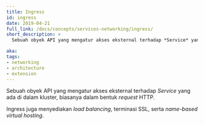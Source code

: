 ```yaml
---
title: Ingress
id: ingress
date: 2019-04-21
full_link: /docs/concepts/services-networking/ingress/
short_description: >
  Sebuah obyek API yang mengatur akses eksternal terhadap *Service* yang ada di dalam kluster, biasanya dalam bentuk *request* HTTP.

aka:
tags:
- networking
- architecture
- extension
---
```

 Sebuah obyek API yang mengatur akses eksternal terhadap *Service* yang ada di dalam kluster, biasanya dalam bentuk *request* HTTP.

<!--more-->

Ingress juga menyediakan *load balancing*, terminasi SSL, serta *name-based virtual hosting*.

